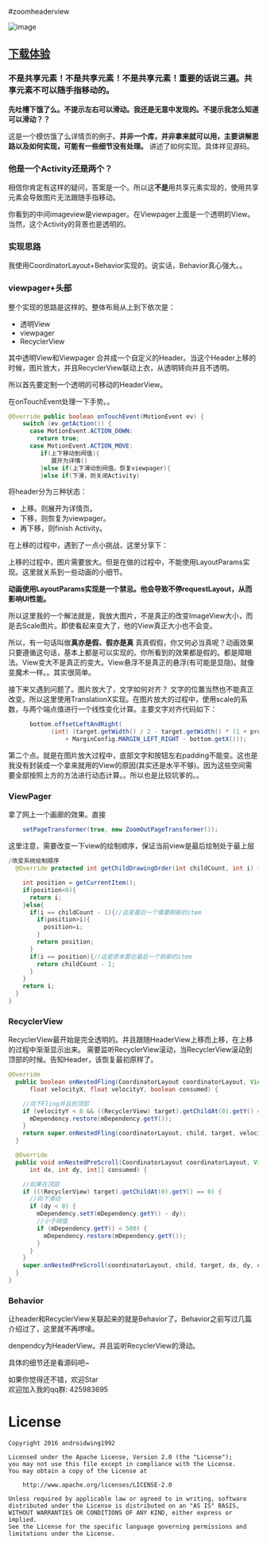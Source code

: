 #zoomheaderview


![image](https://github.com/githubwing/ZoomHeader/raw/master/img.gif)




## [下载体验](https://github.com/githubwing/ZoomHeader/raw/master/app-debug.apk)

### 不是共享元素！不是共享元素！不是共享元素！重要的话说三遍。共享元素不可以随手指移动的。


**先吐槽下饿了么。不提示左右可以滑动。我还是无意中发现的。不提示我怎么知道可以滑动？？**

这是一个模仿饿了么详情页的例子。**并非一个库，并非拿来就可以用，主要讲解思路以及如何实现，可能有一些细节没有处理。**
讲述了如何实现。具体祥见源码。


### 他是一个Activity还是两个？

相信你肯定有这样的疑问，答案是一个。所以这**不是**用共享元素实现的，使用共享元素会导致图片无法跟随手指移动。

你看到的中间imageview是viewpager。在Viewpager上面是一个透明的View。当然，这个Activity的背景也是透明的。

### 实现思路

我使用CoordinatorLayout+Behavior实现的。说实话，Behavior真心强大。。


### viewpager+头部

整个实现的思路是这样的。整体布局从上到下依次是：

* 透明View
* viewpager
* RecyclerView


其中透明View和Viewpager 合并成一个自定义的Header。当这个Header上移的时候，图片放大，并且RecyclerView联动上衣，从透明转向并且不透明。


所以首先要定制一个透明的可移动的HeaderView。

在onTouchEvent处理一下手势。。

```java
@Override public boolean onTouchEvent(MotionEvent ev) {
    switch (ev.getAction()) {
      case MotionEvent.ACTION_DOWN:
        return true;
      case MotionEvent.ACTION_MOVE:
		 if(上下移动到阀值){
		 	展开为详情()
		 }else if(上下滑动到阀值，恢复viewpager){
		 }else if(下滑，则关闭Activity)
```

将header分为三种状态：

* 上移。则展开为详情页。
* 下移，则恢复为viewpager。
* 再下移，则finish Activity。


在上移的过程中，遇到了一点小挑战，这里分享下：

上移的过程中，图片需要放大。但是在做的过程中，不能使用LayoutParams实现。这里就关系到一些动画的小细节。

**动画使用LayoutParams实现是一个禁忌。他会导致不停requestLayout，从而影响UI性能。**

所以这里我的一个解法就是，我放大图片，不是真正的改变ImageView大小，而是去Scale图片。即使看起来变大了，他的View真正大小也不会变。

所以，有一句话叫做**真亦是假、假亦是真** 真真假假，你又何必当真呢？动画效果只要遵循这句话，基本上都是可以实现的。你所看到的效果都是假的。都是障眼法。View变大不是真正的变大。View悬浮不是真正的悬浮(有可能是显隐)。就像变魔术一样。。其实很简单。

接下来又遇到问题了。图片放大了，文字如何对齐？ 文字的位置当然也不能真正改变。所以这里使用TranslationX实现。在图片放大的过程中，使用scale的系数，与两个端点值进行一个线性变化计算。主要文字对齐代码如下：

```java
	  bottom.offsetLeftAndRight(
            (int) (target.getWidth() / 2 - target.getWidth() * (1 + progress) / 2
                + MarginConfig.MARGIN_LEFT_RIGHT - bottom.getX()));

```

第二个点。就是在图片放大过程中，底部文字和按钮左右padding不能变。这也是我没有封装成一个拿来就用的View的原因(其实还是水平不够)。因为这些空间需要全部按照上方的方法进行动态计算。。所以也是比较坑爹的。。

### ViewPager

拿了网上一个画廊的效果。直接

```java
    setPageTransformer(true, new ZoomOutPageTransformer());
```

这里注意，需要改变一下view的绘制顺序，保证当前view是最后绘制处于最上层

```java
/改变系统绘制顺序
  @Override protected int getChildDrawingOrder(int childCount, int i) {

    int position = getCurrentItem();
    if(position<0){
      return i;
    }else{
      if(i == childCount - 1){//这是最后一个需要刷新的item
        if(position>i){
          position=i;
        }
        return position;
      }
      if(i == position){//这是原本要在最后一个刷新的item
        return childCount - 1;
      }
    }
    return i;
  }
}

```

### RecyclerView

RecyclerView最开始是完全透明的。并且跟随HeaderView上移而上移，在上移的过程中渐渐显示出来。 需要监听RecyclerView滚动，当RecyclerView滚动到顶部的时候。告知Header，该恢复最初原样了。

```java
@Override
  public boolean onNestedFling(CoordinatorLayout coordinatorLayout, View child, View target,
      float velocityX, float velocityY, boolean consumed) {

    //向下Fling并且到顶部
    if (velocityY < 0 && ((RecyclerView) target).getChildAt(0).getY() == 0) {
      mDependency.restore(mDependency.getY());
    }
    return super.onNestedFling(coordinatorLayout, child, target, velocityX, velocityY, consumed);
  }

  @Override
  public void onNestedPreScroll(CoordinatorLayout coordinatorLayout, View child, View target,
      int dx, int dy, int[] consumed) {

    //如果在顶部
    if (((RecyclerView) target).getChildAt(0).getY() == 0) {
      //向下滑动
      if (dy < 0) {
        mDependency.setY(mDependency.getY() - dy);
        //小于阀值
        if (mDependency.getY() < 500) {
          mDependency.restore(mDependency.getY());
        }
      }
    }
    super.onNestedPreScroll(coordinatorLayout, child, target, dx, dy, consumed);
  }
}
```


### Behavior

让header和RecyclerView关联起来的就是Behavior了。Behavior之前写过几篇介绍过了，这里就不再啰嗦。

denpendcy为HeaderView。并且监听RecyclerView的滑动。


具体的细节还是看源码吧~

如果你觉得还不错，欢迎Star  
欢迎加入我的qq群: 425983695



# License

    Copyright 2016 androidwing1992

    Licensed under the Apache License, Version 2.0 (the "License");
    you may not use this file except in compliance with the License.
    You may obtain a copy of the License at
    
        http://www.apache.org/licenses/LICENSE-2.0
    
    Unless required by applicable law or agreed to in writing, software
    distributed under the License is distributed on an "AS IS" BASIS,
    WITHOUT WARRANTIES OR CONDITIONS OF ANY KIND, either express or implied.
    See the License for the specific language governing permissions and
    limitations under the License.
